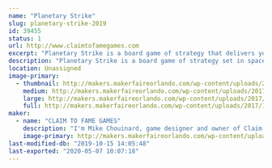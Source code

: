 ```yaml
---
name: "Planetary Strike"
slug: planetary-strike-2019
id: 39455
status: 1
url: http://www.claimtofamegames.com
excerpt: "Planetary Strike is a board game of strategy that delivers your mind beyond chess and into the galaxy to challenge your opponents on two battlefronts. Outwit and capture the other's planet while defending yours. Not as simple as it sounds. "
description: "Planetary Strike is a board game of strategy set in space that takes your mind beyond chess. The goal is to protect your planetary system while attempting to conquer an opponent's planet and dethrone him in order to rule the universe. Set on a round checkered board, the game provides opportunities for 2 to 6 players, for ages 8 to adult. Created by local game designer Mike Chouinard, all items produced and assembled locally. Game price range is $10 to $25. A portion of proceeds are donated to Pug Rescue of Florida in support of dog rescue and adoption."
location: Unassigned
image-primary:
  - thumbnail: http://makers.makerfaireorlando.com/wp-content/uploads/2017/10/Planetary-Strike-board-game-150x150.jpg
    medium: http://makers.makerfaireorlando.com/wp-content/uploads/2017/10/Planetary-Strike-board-game-300x159.jpg
    large: http://makers.makerfaireorlando.com/wp-content/uploads/2017/10/Planetary-Strike-board-game-1024x541.jpg
    full: http://makers.makerfaireorlando.com/wp-content/uploads/2017/10/Planetary-Strike-board-game.jpg
maker:
  - name: "CLAIM TO FAME GAMES"
    description: "I'm Mike Chouinard, game designer and owner of Claim to Fame Games. Planetary Strike is my first board game, and it took several years of play testing, and tweaking the design and rules until it was perfect. I self-published in August 2015 and Planetary Strike made its debut at Maker Faire Orlando that same year. All items are produced and assembled locally. We've sold over 4,000 games internationally and have received all 5-star reviews on Facebook, as well as a professional critique by Sahm Reviews. We've now taken it to the next level and have been busy developing the digital version of Planetary Strike, coming to an app store near you soon!"
    image-primary: http://makers.makerfaireorlando.com/wp-content/uploads/2015/08/Mike-Chouinard-and-Rocky.jpg
last-modified-db: "2019-10-15 14:05:48"
last-exported: "2020-05-07 10:07:18"
---
```

